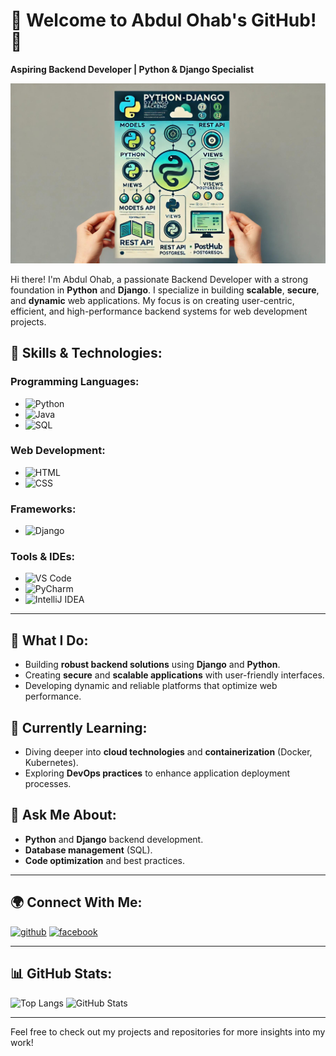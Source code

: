 # 🚀 Welcome to Abdul Ohab's GitHub! 🚀
**Aspiring Backend Developer | Python & Django Specialist**

![Backend Developer with Python & Django](https://github.com/ohab-choton/ohab-choton/blob/main/Django_Backend_Project.jpg)

Hi there! I'm Abdul Ohab, a passionate Backend Developer with a strong foundation in **Python** and **Django**. I specialize in building **scalable**, **secure**, and **dynamic** web applications. My focus is on creating user-centric, efficient, and high-performance backend systems for web development projects.

## 💼 Skills & Technologies:

### **Programming Languages:**
- ![Python](https://img.shields.io/badge/-Python-blue)
- ![Java](https://img.shields.io/badge/-Java-orange)
- ![SQL](https://img.shields.io/badge/-SQL-green)

### **Web Development:**
- ![HTML](https://img.shields.io/badge/-HTML-red)
- ![CSS](https://img.shields.io/badge/-CSS-blue)

### **Frameworks:**
- ![Django](https://img.shields.io/badge/-Django-darkgreen)

### **Tools & IDEs:**
- ![VS Code](https://img.shields.io/badge/-VS%20Code-blue)
- ![PyCharm](https://img.shields.io/badge/-PyCharm-blue)
- ![IntelliJ IDEA](https://img.shields.io/badge/-IntelliJ%20IDEA-blue)

---

## 🚀 What I Do:
- Building **robust backend solutions** using **Django** and **Python**.
- Creating **secure** and **scalable applications** with user-friendly interfaces.
- Developing dynamic and reliable platforms that optimize web performance.

## 🌱 Currently Learning:
- Diving deeper into **cloud technologies** and **containerization** (Docker, Kubernetes).
- Exploring **DevOps practices** to enhance application deployment processes.

## 💬 Ask Me About:
- **Python** and **Django** backend development.
- **Database management** (SQL).
- **Code optimization** and best practices.

---

## 🌍 Connect With Me:

[<img src='https://cdn.jsdelivr.net/npm/simple-icons@3.0.1/icons/github.svg' alt='github' height='40'>](https://github.com/ohab-choton) 
[<img src='https://cdn.jsdelivr.net/npm/simple-icons@3.0.1/icons/facebook.svg' alt='facebook' height='40'>](https://www.facebook.com/link.abdulohab)  

---

## 📊 GitHub Stats:
![Top Langs](https://github-readme-stats.vercel.app/api/top-langs/?username=ohab-choton)
![GitHub Stats](https://github-readme-stats.vercel.app/api?username=ohab-choton&show_icons=true&count_private=true)

---

Feel free to check out my projects and repositories for more insights into my work!
